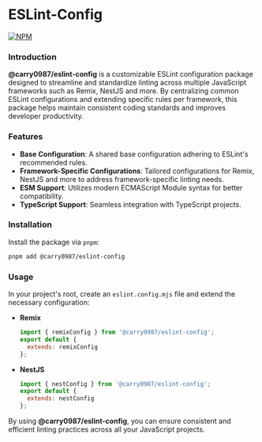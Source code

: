 # ESLint-Config
[![NPM](https://img.shields.io/npm/v/@carry0987/eslint-config.svg)](https://www.npmjs.com/package/@carry0987/eslint-config)  

### Introduction
**@carry0987/eslint-config** is a customizable ESLint configuration package designed to streamline and standardize linting across multiple JavaScript frameworks such as Remix, NestJS and more. By centralizing common ESLint configurations and extending specific rules per framework, this package helps maintain consistent coding standards and improves developer productivity.

### Features
- **Base Configuration**: A shared base configuration adhering to ESLint's recommended rules.
- **Framework-Specific Configurations**: Tailored configurations for Remix, NestJS and more to address framework-specific linting needs.
- **ESM Support**: Utilizes modern ECMAScript Module syntax for better compatibility.
- **TypeScript Support**: Seamless integration with TypeScript projects.

### Installation
Install the package via `pnpm`:
```bash
pnpm add @carry0987/eslint-config
```

### Usage
In your project's root, create an `eslint.config.mjs` file and extend the necessary configuration:

- **Remix**
  ```javascript
  import { remixConfig } from '@carry0987/eslint-config';
  export default {
    extends: remixConfig
  };
  ```

- **NestJS**
  ```javascript
  import { nestConfig } from '@carry0987/eslint-config';
  export default {
    extends: nestConfig
  };
  ```

By using **@carry0987/eslint-config**, you can ensure consistent and efficient linting practices across all your JavaScript projects.
